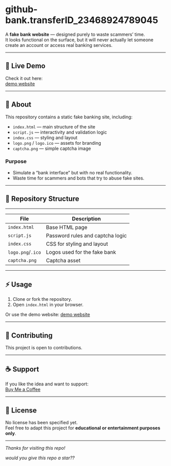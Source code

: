 # github-bank.transferID_23468924789045

A **fake bank website** — designed purely to waste scammers’ time.  
It looks functional on the surface, but it will never actually let someone create an account or access real banking services.

---

## 🚀 Live Demo

Check it out here:  
[demo website](https://heegarthur.github.io/github-bank.transferID_23468924789045/)

---

## 📖 About

This repository contains a static fake banking site, including:

- `index.html` — main structure of the site  
- `script.js` — interactivity and validation logic  
- `index.css` — styling and layout  
- `logo.png` / `logo.ico` — assets for branding  
- `captcha.png` — simple captcha image  

### Purpose

- Simulate a “bank interface” but with no real functionality.  
- Waste time for scammers and bots that try to abuse fake sites.  

---

## 📂 Repository Structure
 __________________________________________________________

| File              | Description                           |
|-------------------|---------------------------------------|
| `index.html`      | Base HTML page                        |
| `script.js`       | Password rules and captcha logic      |
| `index.css`       | CSS for styling and layout            |
| `logo.png`/`.ico` | Logos used for the fake bank          |
| `captcha.png`     | Captcha asset                         |
 -----------------------------------------------------------

## ⚡ Usage

1. Clone or fork the repository.  
2. Open `index.html` in your browser.  

Or use the demo website: [demo website](https://heegarthur.github.io/github-bank.transferID_23468924789045/)

---

## 🤝 Contributing

This project is open to contributions.  

---

## ☕ Support

If you like the idea and want to support:  
[Buy Me a Coffee](https://buymeacoffee.com/ivocreator)

---

## 📜 License

No license has been specified yet.  
Feel free to adapt this project for **educational or entertainment purposes only**.  

---

*Thanks for visiting this repo!*
































*would you give this repo a star??*
